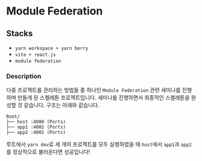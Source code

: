 # Module Federation

## Stacks

- `yarn workspace + yarn berry`
- `vite + react.js`
- `module federation`

### Description

다중 프로젝트를 관리하는 방법들 중 하나인 `Module Federation` 관련 세미나를 진행하며 만들게 된 스켈레톤 프로젝트입니다. 세미나를 진행하면서 최종적인 스켈레톤을 완성할 것 같습니다. 구조는 아래와 같습니다.

```
Root/
├── host :4000 (Ports)
├── app1 :4001 (Ports)
├── app2 :4002 (Ports)
```

루트에서 `yarn dev`로 세 개의 프로젝트를 모두 실행하였을 때 `host`에서 `app1`과 `app2`를 정상적으로 불러온다면 성공입니다!
